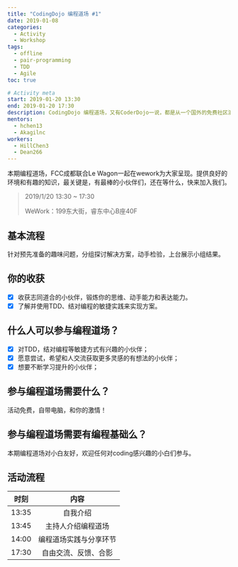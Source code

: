 ```yaml
---
title: "CodingDojo 编程道场 #1"
date: 2019-01-08
categories:
  - Activity
  - Workshop
tags:
  - offline
  - pair-programming
  - TDD
  - Agile
toc: true

# Activity meta
start: 2019-01-20 13:30
end: 2019-01-20 17:30
description: CodingDojo 编程道场，又有CoderDojo一说，都是从一个国外的免费社区演化而来。
mentors:
  - hchen13
  - Akagilnc
workers:
  - HillChen3
  - Dean266
---
```


本期编程道场，FCC成都联合Le Wagon一起在wework为大家呈现。提供良好的环境和有趣的知识，最关键是，有最棒的小伙伴们，还在等什么，快来加入我们。

<!-- More -->

> 2019/1/20  13:30 ~ 17:30
>
> WeWork：199东大街，睿东中心B座40F

## 基本流程

针对预先准备的趣味问题，分组探讨解决方案，动手检验，上台展示小组结果。
 
## 你的收获

 - [x] 收获志同道合的小伙伴，锻炼你的思维、动手能力和表达能力。
 - [x] 了解并使用TDD、结对编程的敏捷实践来实现方案。
 
## 什么人可以参与编程道场？

 - [x] 对TDD，结对编程等敏捷方式有兴趣的小伙伴；
 - [x] 愿意尝试，希望和人交流获取更多灵感的有想法的小伙伴；
 - [x] 想要不断学习提升的小伙伴；
 
## 参与编程道场需要什么？

活动免费，自带电脑，和你的激情！
 
## 参与编程道场需要有编程基础么？

本期编程道场对小白友好，欢迎任何对coding感兴趣的小白们参与。

## 活动流程

| 时刻  | 内容                  |
|:-----:|:--------------------:|
| 13:35 | 自我介绍              |
| 13:45 | 主持人介绍编程道场     |
| 14:00 | 编程道场实践与分享环节 |
| 17:30 | 自由交流、反馈、合影   |
